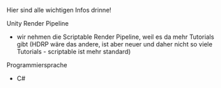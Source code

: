 Hier sind alle wichtigen Infos drinne!

Unity Render Pipeline 
- wir nehmen die Scriptable Render Pipeline, weil es da mehr Tutorials gibt (HDRP wäre das andere, ist aber neuer und daher nicht so viele Tutorials - scriptable ist mehr standard)

Programmiersprache 
- C#